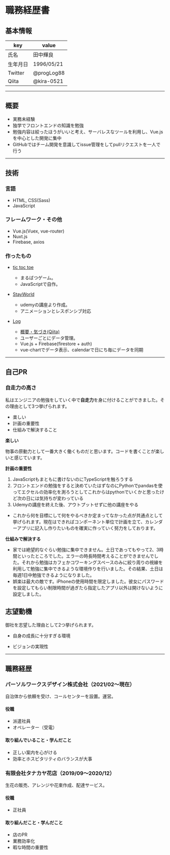 # 職務経歴書

## 基本情報

|key|value|
|---|---|
|氏名|田中輝良|
|生年月日|1996/05/21|
|Twitter|@progLog88|
|Qiita|@kira-0521|

---

## 概要

- 実務未経験
- 独学でフロントエンドの知識を勉強
- 勉強内容は絞ったほうがいいと考え、サーバレスなツールを利用し、Vue.jsを中心とした開発に集中
- GitHubではチーム開発を意識してissue管理をしてpullリクエストを一人で行う

---

## 技術

### 言語

- HTML, CSS(Sass)
- JavaScript

### フレームワーク・その他

- Vue.js(Vuex, vue-router)
- Nuxt.js
- Firebase, axios


### 作ったもの

- [tic toc toe](https://elastic-mayer-48adcf.netlify.app/)
  - まるばつゲーム。
  - JavaScriptで自作。

- [StayWorld](https://brave-cori-566453.netlify.app/)
  - udemyの講座より作成。
  - アニメーションとレスポンシブ対応

- [Log](https://portfolio-studyapp.web.app/)
  - [概要・気づき(Qiita)](https://qiita.com/kira-0521/items/4388c979846fb99c2ea8)
  - ユーザーごとにデータ管理。
  - Vue.js + Firebase(firestore + auth)
  - vue-chartでデータ表示、calendarで日にち毎にデータを同期

---

## 自己PR

  ### 自走力の高さ

私はエンジニアの勉強をしていく中で**自走力**を身に付けることができました。その理由として3つ挙げられます。

- 楽しい
- 計画の重要性
- 仕組みで解決すること

**楽しい**

  物事の原動力として一番大きく働くものだと思います。コードを書くことが楽しいと感じています。

**計画の重要性**

   1. JavaScriptもまともに書けないのにTypeScriptを触ろうする
   2. フロントエンドの勉強をすると決めていたはずなのにPythonでpandasを使ってエクセルの効率化を測ろうとしてこれからはpythonでいくかと思ったけど次の日には気持ちが変わっている
   3. Udemyの講座を終えた後、アウトプットせずに他の講座をやる

- これから何を目標にして何をやるべきか定まってなかった点が共通点として挙げられます。現在はできればコンポーネント単位で計画を立て、カレンダーアプリに記入し作りたいものを確実に作っていく努力をしております。

**仕組みで解決する**

- 家では絶望的なぐらい勉強に集中できません。土日であってもやって2、3時間といったところでした。エラーの時長時間考えることができませんでした。それから勉強はカフェかコワーキングスペースのみに絞り周りの視線を利用して勉強に集中できるような環境作りを行いました。その結果、土日は毎週1日中勉強できるようになりました。
- 娯楽は最大の敵です。iPhoneの使用時間を限定しました。彼女にパスワードを設定してもらい制限時間が過ぎたら指定したアプリ以外は開けないように設定しました。

## 志望動機

御社を志望した理由として2つ挙げられます。

- 自身の成長に十分すぎる環境

- ビジョンの実現性



---
## 職務経歴

### パーソルワークスデザイン株式会社（2021/02〜現在）

自治体から依頼を受け、コールセンターを設置。運営。

#### 役職

- 派遣社員
- オペレーター（受電）

#### 取り組んでいること・学んだこと

- 正しい案内を心がける
- 効率とホスピタリティのバランスが大事

### 有限会社タナカヤ花店（2019/09〜2020/12）

生花の販売、アレンジや花束作成、配達サービス。
#### 役職

- 正社員

#### 取り組んだこと・学んだこと

- 店のPR
- 業務効率化
- 暇な時間の重要性